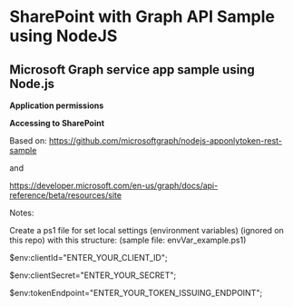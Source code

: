 # SharePoint with Graph API Sample using NodeJS


## Microsoft Graph service app sample using Node.js

**Application permissions**

**Accessing to SharePoint**

Based on: https://github.com/microsoftgraph/nodejs-apponlytoken-rest-sample

and 

https://developer.microsoft.com/en-us/graph/docs/api-reference/beta/resources/site


Notes:

Create a ps1 file for set local settings (environment variables)
(ignored on this repo)
with this structure:
(sample file: envVar_example.ps1)

$env:clientId="ENTER_YOUR_CLIENT_ID";

$env:clientSecret="ENTER_YOUR_SECRET";

$env:tokenEndpoint="ENTER_YOUR_TOKEN_ISSUING_ENDPOINT";


